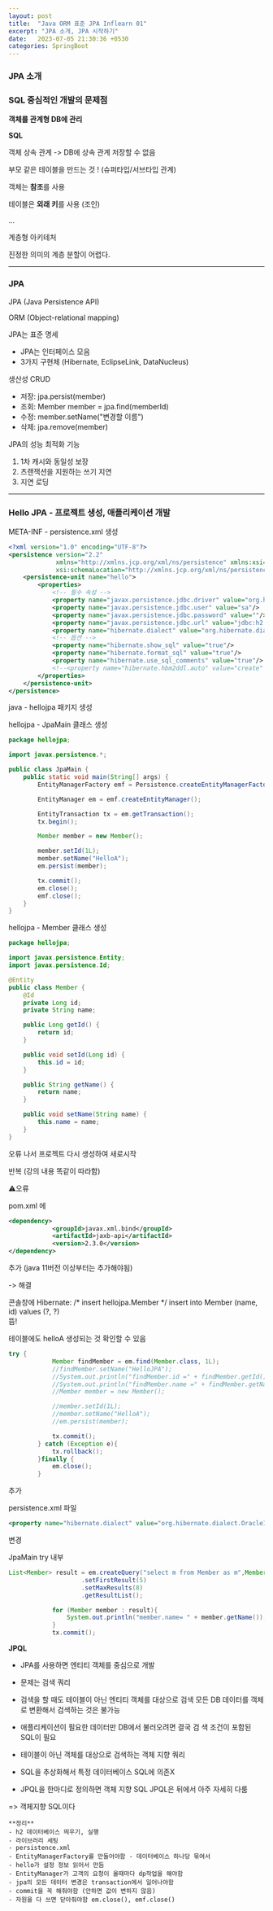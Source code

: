 ```yaml
---
layout: post
title:  "Java ORM 표준 JPA Inflearn 01"
excerpt: "JPA 소개, JPA 시작하기"
date:   2023-07-05 21:30:36 +0530
categories: SpringBoot
---
```


### JPA 소개

### SQL 중심적인 개발의 문제점

**객체를 관계형 DB에 관리**

**SQL**

객체 상속 관계 -> DB에 상속 관계 저장할 수 없음

부모 같은 테이블을 만드는 것 ! (슈퍼타입/서브타입 관계)

객체는 **참조**를 사용

테이블은 **외래 키**를 사용 (조인)

...

계층형 아키테처

진정한 의미의 계층 분할이 어렵다.

***

### JPA 

JPA (Java Persistence API)

ORM (Object-relational mapping)

JPA는 표준 명세

- JPA는 인터페이스 모음
- 3가지 구현체 (Hibernate, EclipseLink, DataNucleus)

생산성 CRUD

- 저장: jpa.persist(member)
- 조회: Member member = jpa.find(memberId)
- 수정: member.setName("변경할 이름")
- 삭제: jpa.remove(member)

JPA의 성능 최적화 기능

1. 1차 캐시와 동일성 보장
2. 츠랜잭션을 지원하는 쓰기 지연
3. 지연 로딩

***

### Hello JPA - 프로젝트 생성, 애플리케이션 개발

META-INF - persistence.xml 생성

```xml
<?xml version="1.0" encoding="UTF-8"?>
<persistence version="2.2"
             xmlns="http://xmlns.jcp.org/xml/ns/persistence" xmlns:xsi="http://www.w3.org/2001/XMLSchema-instance"
             xsi:schemaLocation="http://xmlns.jcp.org/xml/ns/persistence http://xmlns.jcp.org/xml/ns/persistence/persistence_2_2.xsd">
    <persistence-unit name="hello">
        <properties>
            <!-- 필수 속성 -->
            <property name="javax.persistence.jdbc.driver" value="org.h2.Driver"/>
            <property name="javax.persistence.jdbc.user" value="sa"/>
            <property name="javax.persistence.jdbc.password" value=""/>
            <property name="javax.persistence.jdbc.url" value="jdbc:h2:tcp://localhost/~/test"/>
            <property name="hibernate.dialect" value="org.hibernate.dialect.H2Dialect"/>
            <!-- 옵션 -->
            <property name="hibernate.show_sql" value="true"/>
            <property name="hibernate.format_sql" value="true"/>
            <property name="hibernate.use_sql_comments" value="true"/>
            <!--<property name="hibernate.hbm2ddl.auto" value="create" />-->
        </properties>
    </persistence-unit>
</persistence>
```

java - hellojpa 패키지 생성

hellojpa - JpaMain 클래스 생성

```java
package hellojpa;

import javax.persistence.*;

public class JpaMain {
    public static void main(String[] args) {
        EntityManagerFactory emf = Persistence.createEntityManagerFactory("hello");

        EntityManager em = emf.createEntityManager();

        EntityTransaction tx = em.getTransaction();
        tx.begin();

        Member member = new Member();

        member.setId(1L);
        member.setName("HelloA");
        em.persist(member);

        tx.commit();
        em.close();
        emf.close();
    }
}
```

hellojpa - Member 클래스 생성

```java
package hellojpa;

import javax.persistence.Entity;
import javax.persistence.Id;

@Entity
public class Member {
    @Id
    private Long id;
    private String name;

    public Long getId() {
        return id;
    }

    public void setId(Long id) {
        this.id = id;
    }

    public String getName() {
        return name;
    }

    public void setName(String name) {
        this.name = name;
    }
}
```

오류 나서 프로젝트 다시 생성하여 새로시작

반복 (강의 내용 똑같이 따라함)

⚠️오류 

pom.xml 에

```xml
<dependency>
            <groupId>javax.xml.bind</groupId>
            <artifactId>jaxb-api</artifactId>
            <version>2.3.0</version>
</dependency>
```
추가 (java 11버전 이상부터는 추가해야됨)

-> 해결

콘솔창에
Hibernate: 
    /* insert hellojpa.Member
        */ insert 
        into
            Member
            (name, id) 
        values
            (?, ?)             
뜸!

테이블에도 helloA 생성되는 것 확인할 수 있음

```java
try {
            Member findMember = em.find(Member.class, 1L);
            //findMember.setName("HelloJPA");
            //System.out.println("findMember.id =" + findMember.getId());
            //System.out.println("findMember.name =" + findMember.getName());
            //Member member = new Member();

            //member.setId(1L);
            //member.setName("HelloA");
            //em.persist(member);

            tx.commit();
        } catch (Exception e){
            tx.rollback();
        }finally {
            em.close();
        }
```

추가

persistence.xml 파일
```xml
<property name="hibernate.dialect" value="org.hibernate.dialect.Oracle12cDialect"/>
```
변경

JpaMain try 내부
```java
List<Member> result = em.createQuery("select m from Member as m",Member.class)
                    .setFirstResult(5)
                    .setMaxResults(8)
                    .getResultList();

            for (Member member : result){
                System.out.println("member.name= " + member.getName());
            }
            tx.commit();
```

**JPQL**

- JPA를 사용하면 엔티티 객체를 중심으로 개발 
- 문제는 검색 쿼리
- 검색을 할 때도 테이블이 아닌 엔티티 객체를 대상으로 검색 모든 DB 데이터를 객체로 변환해서 검색하는 것은 불가능
- 애플리케이션이 필요한 데이터만 DB에서 불러오려면 결국 검 색 조건이 포함된 SQL이 필요

- 테이블이 아닌 객체를 대상으로 검색하는 객체 지향 쿼리  
- SQL을 추상화해서 특정 데이터베이스 SQL에 의존X
- JPQL을 한마디로 정의하면 객체 지향 SQL JPQL은 뒤에서 아주 자세히 다룸

=> 객체지향 SQL이다

```
**정리**
- h2 데이터베이스 띄우기, 실행
- 라이브러리 세팅
- persistence.xml
- EntityManagerFactory를 만들어야함 - 데이터베이스 하나당 묶여서 
- hello가 설정 정보 읽어서 만듬
- EntityManager가 고객의 요청이 올때마다 dp작업을 해야함
- jpa의 모든 데이터 변경은 transaction에서 일어나야함
- commit을 꼭 해줘야함 (안하면 값이 변하지 않음)
- 자원을 다 쓰면 닫아줘야함 em.close(), emf.close()
```